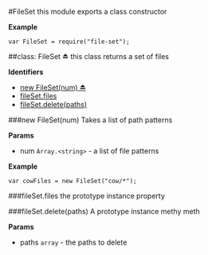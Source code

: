 <a name="module_FileSet"></a>
#FileSet
this module exports a class constructor

**Example**  
```
var FileSet = require("file-set");
```

<a name="module_FileSet"></a>
##class: FileSet ⏏
this class returns a set of files

**Identifiers**

* [new FileSet(num) ⏏](#module_FileSet)
* [fileSet.files](#module_FileSet#files)
* [fileSet.delete(paths)](#module_FileSet#delete)

<a name="module_FileSet"></a>
###new FileSet(num)
Takes a list of path patterns

**Params**

- num `Array.<string>` - a list of file patterns

**Example**  
```
var cowFiles = new FileSet("cow/*");
```

<a name="module_FileSet#files"></a>
###fileSet.files
the prototype instance property

<a name="module_FileSet#delete"></a>
###fileSet.delete(paths)
A prototype instance methy meth

**Params**

- paths `array` - the paths to delete

